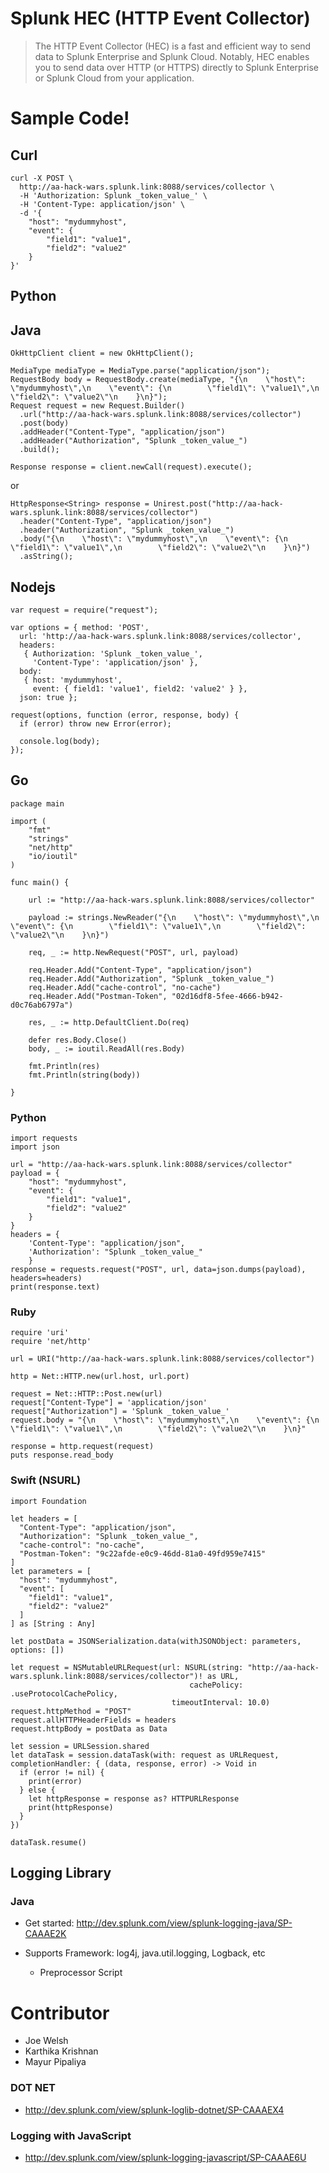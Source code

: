 # Splunk HEC (HTTP Event Collector)

> The HTTP Event Collector (HEC) is a fast and efficient way to send data to Splunk Enterprise and Splunk Cloud. Notably, HEC enables you to send data over HTTP (or HTTPS) directly to Splunk Enterprise or Splunk Cloud from your application. 


# Sample Code!

## Curl
```
curl -X POST \
  http://aa-hack-wars.splunk.link:8088/services/collector \
  -H 'Authorization: Splunk _token_value_' \
  -H 'Content-Type: application/json' \
  -d '{
    "host": "mydummyhost",
    "event": {
        "field1": "value1",
        "field2": "value2"
    }
}'
```
## Python

## Java

```
OkHttpClient client = new OkHttpClient();

MediaType mediaType = MediaType.parse("application/json");
RequestBody body = RequestBody.create(mediaType, "{\n    \"host\": \"mydummyhost\",\n    \"event\": {\n        \"field1\": \"value1\",\n        \"field2\": \"value2\"\n    }\n}");
Request request = new Request.Builder()
  .url("http://aa-hack-wars.splunk.link:8088/services/collector")
  .post(body)
  .addHeader("Content-Type", "application/json")
  .addHeader("Authorization", "Splunk _token_value_")
  .build();

Response response = client.newCall(request).execute();
```
or

```
HttpResponse<String> response = Unirest.post("http://aa-hack-wars.splunk.link:8088/services/collector")
  .header("Content-Type", "application/json")
  .header("Authorization", "Splunk _token_value_")
  .body("{\n    \"host\": \"mydummyhost\",\n    \"event\": {\n        \"field1\": \"value1\",\n        \"field2\": \"value2\"\n    }\n}")
  .asString();
```

## Nodejs

```
var request = require("request");

var options = { method: 'POST',
  url: 'http://aa-hack-wars.splunk.link:8088/services/collector',
  headers: 
   { Authorization: 'Splunk _token_value_',
     'Content-Type': 'application/json' },
  body: 
   { host: 'mydummyhost',
     event: { field1: 'value1', field2: 'value2' } },
  json: true };

request(options, function (error, response, body) {
  if (error) throw new Error(error);

  console.log(body);
});

```

## Go

```
package main

import (
	"fmt"
	"strings"
	"net/http"
	"io/ioutil"
)

func main() {

	url := "http://aa-hack-wars.splunk.link:8088/services/collector"

	payload := strings.NewReader("{\n    \"host\": \"mydummyhost\",\n    \"event\": {\n        \"field1\": \"value1\",\n        \"field2\": \"value2\"\n    }\n}")

	req, _ := http.NewRequest("POST", url, payload)

	req.Header.Add("Content-Type", "application/json")
	req.Header.Add("Authorization", "Splunk _token_value_")
	req.Header.Add("cache-control", "no-cache")
	req.Header.Add("Postman-Token", "02d16df8-5fee-4666-b942-d0c76ab6797a")

	res, _ := http.DefaultClient.Do(req)

	defer res.Body.Close()
	body, _ := ioutil.ReadAll(res.Body)

	fmt.Println(res)
	fmt.Println(string(body))

}
```

### Python

```
import requests
import json

url = "http://aa-hack-wars.splunk.link:8088/services/collector"
payload = {
    "host": "mydummyhost",
    "event": {
        "field1": "value1",
        "field2": "value2"
    }
}
headers = {
    'Content-Type': "application/json",
    'Authorization': "Splunk _token_value_"
    }
response = requests.request("POST", url, data=json.dumps(payload), headers=headers)
print(response.text)
```

### Ruby

```
require 'uri'
require 'net/http'

url = URI("http://aa-hack-wars.splunk.link:8088/services/collector")

http = Net::HTTP.new(url.host, url.port)

request = Net::HTTP::Post.new(url)
request["Content-Type"] = 'application/json'
request["Authorization"] = 'Splunk _token_value_'
request.body = "{\n    \"host\": \"mydummyhost\",\n    \"event\": {\n        \"field1\": \"value1\",\n        \"field2\": \"value2\"\n    }\n}"

response = http.request(request)
puts response.read_body
```

### Swift (NSURL)

```
import Foundation

let headers = [
  "Content-Type": "application/json",
  "Authorization": "Splunk _token_value_",
  "cache-control": "no-cache",
  "Postman-Token": "9c22afde-e0c9-46dd-81a0-49fd959e7415"
]
let parameters = [
  "host": "mydummyhost",
  "event": [
    "field1": "value1",
    "field2": "value2"
  ]
] as [String : Any]

let postData = JSONSerialization.data(withJSONObject: parameters, options: [])

let request = NSMutableURLRequest(url: NSURL(string: "http://aa-hack-wars.splunk.link:8088/services/collector")! as URL,
                                        cachePolicy: .useProtocolCachePolicy,
                                    timeoutInterval: 10.0)
request.httpMethod = "POST"
request.allHTTPHeaderFields = headers
request.httpBody = postData as Data

let session = URLSession.shared
let dataTask = session.dataTask(with: request as URLRequest, completionHandler: { (data, response, error) -> Void in
  if (error != nil) {
    print(error)
  } else {
    let httpResponse = response as? HTTPURLResponse
    print(httpResponse)
  }
})

dataTask.resume()
```



## Logging Library

### Java

* Get started: http://dev.splunk.com/view/splunk-logging-java/SP-CAAAE2K

* Supports Framework: log4j, java.util.logging, Logback, etc

  - Preprocessor Script

# Contributor
  - Joe Welsh
  - Karthika Krishnan
  - Mayur Pipaliya


### DOT NET

* http://dev.splunk.com/view/splunk-loglib-dotnet/SP-CAAAEX4


### Logging with JavaScript

* http://dev.splunk.com/view/splunk-logging-javascript/SP-CAAAE6U
